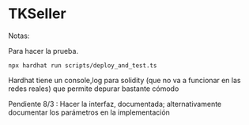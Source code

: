 # TKSeller

Notas:

Para hacer la prueba.

```
npx hardhat run scripts/deploy_and_test.ts
```

Hardhat tiene un console,log para solidity (que no va a funcionar en las redes reales) que permite depurar bastante cómodo

Pendiente 8/3 :
Hacer la interfaz, documentada; alternativamente documentar los parámetros en la implementación